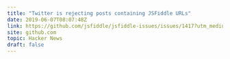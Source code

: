 ```yaml
---
title: "Twitter is rejecting posts containing JSFiddle URLs"
date: 2019-06-07T08:07:48Z
link: https://github.com/jsfiddle/jsfiddle-issues/issues/1417?utm_medium=RSS&utm_source=hune
site: github.com
topic: Hacker News
draft: false
---
```

